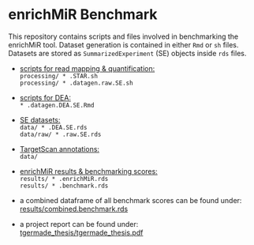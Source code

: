 # enrichMiR Benchmark

This repository contains scripts and files involved in benchmarking the enrichMiR tool. Dataset generation is contained in either `Rmd` or `sh` files. Datasets are stored as `SummarizedExperiment` (SE) objects inside `rds` files.

- [scripts for read mapping & quantification:](processing/)  
`processing/ * .STAR.sh`  
`processing/ * .datagen.raw.SE.sh`

- [scripts for DEA:](./)  
`* .datagen.DEA.SE.Rmd`  

- [SE datasets:](data/)  
`data/ * .DEA.SE.rds`  
`data/raw/ * .raw.SE.rds`  

- [TargetScan annotations:](data/)  
`data/`  

- [enrichMiR results & benchmarking scores:](results/)  
`results/ * .enrichMiR.rds`  
`results/ * .benchmark.rds`  

- a combined dataframe of all benchmark scores can be found under:  
[results/combined.benchmark.rds](results/combined.benchmark.rds)  

- a project report can be found under:  
[tgermade_thesis/tgermade_thesis.pdf](tgermade_thesis/tgermade_thesis.pdf)
